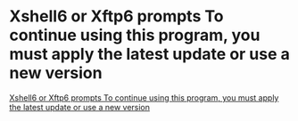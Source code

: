 # Xshell6 or Xftp6 prompts To continue using this program, you must apply the latest update or use a new version
[Xshell6 or Xftp6 prompts To continue using this program, you must apply the latest update or use a new version](https://aiwithcloud.com/2022/09/19/xshell6_or_xftp6_prompts_to_continue_using_this_program_you_must_apply_the_latest_update_or_use_a_new_version/)